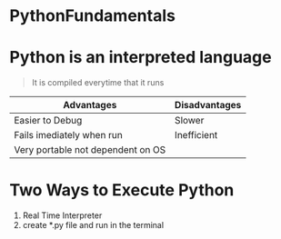# PythonFundamentals

# Python is an interpreted language
> It is compiled everytime that it runs

| Advantages                      | Disadvantages |
|---------------------------------|---------------|
|Easier to Debug                  |Slower         |
|Fails imediately when run        |Inefficient    |
|Very portable not dependent on OS|               |

# Two Ways to Execute Python
 1. Real Time Interpreter
 2. create *.py file and run in the terminal
